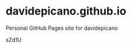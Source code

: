 # davidepicano.github.io
Personal GitHub Pages site for davidepicano



























sZd1U
